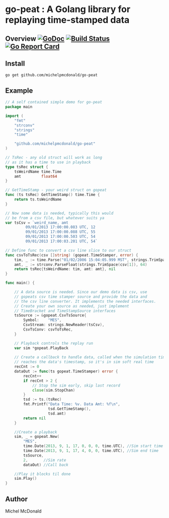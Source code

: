 # go-peat : A Golang library for replaying time-stamped data

## Overview [![GoDoc](https://godoc.org/github.com/michelpmcdonald/go-peat?status.svg)](https://godoc.org/github.com/michelpmcdonald/go-peat) [![Build Status](https://travis-ci.org/michelpmcdonald/go-peat.svg?branch=master)](https://travis-ci.org/michelpmcdonald/go-peat) [![Go Report Card](https://goreportcard.com/badge/github.com/michelpmcdonald/go-peat)](https://goreportcard.com/report/github.com/michelpmcdonald/go-peat)

## Install

```
go get github.com/michelpmcdonald/go-peat
```

## Example

```go
// A self contained simple demo for go-peat
package main

import (
	"fmt"
	"strconv"
	"strings"
	"time"

	"github.com/michelpmcdonald/go-peat"
)

// TsRec - any old struct will work as long
// as it has a time to use in playback
type tsRec struct {
	tsWeirdName time.Time
	amt         float64
}

// GetTimeStamp - your weird struct on gopeat
func (ts tsRec) GetTimeStamp() time.Time {
	return ts.tsWeirdName
}

// Now some data is needed, typically this would
// be from a csv file, but whatever suits ya
var tsCsv = `weird_name, amt
	     09/01/2013 17:00:00.083 UTC, 12
	     09/01/2013 17:00:00.088 UTC, 55
	     09/01/2013 17:00:00.503 UTC, 54
	     09/01/2013 17:00:03.201 UTC, 54`

// Define func to convert a csv line slice to our struct
func csvToTsRec(csv []string) (gopeat.TimeStamper, error) {
	tim, _ := time.Parse("01/02/2006 15:04:05.999 MST", strings.TrimSpace(csv[0]))
	amt, _ := strconv.ParseFloat(strings.TrimSpace(csv[1]), 64)
	return tsRec{tsWeirdName: tim, amt: amt}, nil
}

func main() {

	// A data source is needed. Since our demo data is csv, use
	// gopeats csv time stamper source and provide the data and 
	// the csv line converter. It implements the needed interfaces. 
	// Create your own source as needed, just implement
	// TimeBracket and TimeStampSource interfaces
	tsSource := &gopeat.CsvTsSource{
		Symbol:    "MES",
		CsvStream: strings.NewReader(tsCsv),
		CsvTsConv: csvToTsRec,
	}

	// Playback controls the replay run
	var sim *gopeat.PlayBack
	
	// Create a callback to handle data, called when the simulation time
	// reaches the data's timestamp, so it's in sim soft real time
	recCnt := 0
	dataOut := func(ts gopeat.TimeStamper) error {
		recCnt++
		if recCnt > 2 {
			// Stop the sim early, skip last record
			close(sim.StopChan)
		}
		tsd := ts.(tsRec)
		fmt.Printf("Data Time: %v. Data Amt: %f\n", 
				   tsd.GetTimeStamp(),
				   tsd.amt)
		return nil
	}

	//Create a playback
	sim, _ = gopeat.New(
		"MES",
		time.Date(2013, 9, 1, 17, 0, 0, 0, time.UTC), //Sim start time
		time.Date(2013, 9, 1, 17, 4, 0, 0, time.UTC), //Sim end time
		tsSource,
		2,       //Sim rate
		dataOut) //Call back

	//Play it blocks til done
	sim.Play()
}

```

## Author

Michel McDonald
